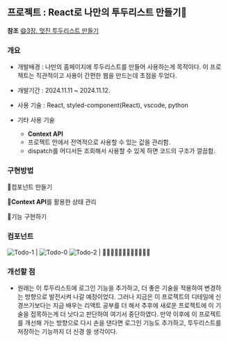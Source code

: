 ## 프로젝트 : React로 나만의 투두리스트 만들기📑

**참조**
[😄3장. 멋진 투두리스트 만들기](https://react.vlpt.us/mashup-todolist/01-create-components.html)

### 개요

* 개발배경 : 나만의 홈페이지에 투두리스트를 만들어 사용하는게 목적이다. 이 프로젝트는 직관적이고 사용이 간편한 웹을 만드는데 초점을 두었다.

* 개발기간 : 2024.11.11 ~ 2024.11.12.

* 사용 기술 : React, styled-component(React), vscode, python
* 기타 사용 기술
  * **Context API**
  * 프로젝트 안에서 전역적으로 사용할 수 있는 값을 관리함.
  * dispatch를 어디서든 조회해서 사용할 수 있게 하면 코드의 구조가 깔끔함.

### 구현방법
📝컴포넌트 만들기

📝**Context API**를 활용한 상태 관리

📝기능 구현하기

### 컴포넌트

![Todo-1](https://github.com/user-attachments/assets/3e6dfc2e-8057-4fff-a893-dd316410706e) | ![Todo-0](https://github.com/user-attachments/assets/27724523-b0e2-4954-928a-2d68d7c4f419)
![Todo-2](https://github.com/user-attachments/assets/dc1edc70-e556-46b2-ace7-927932ad2b5d) | 🌱🌱🌱🌱🌱🌱🌱🌱🌱🌱🌱🌱



### 개선할 점
* 원래는 이 투두리스트에 로그인 기능을 추가하고, 더 좋은 기술을 적용하여 변경하는 방향으로 발전시켜 나갈 예정이었다. 그러나 지금은 이 프로젝트의 디테일에 신경쓰기보다는 지금 배우는 리액트 공부를 더 해서 추후에 새로운 프로젝트에 이 기술을 접목하는게 더 낫다고 판단하여 여기서 중단하였다. 만약 이후에 이 프로젝트를 개선해 가는 방향으로 다시 손을 댄다면 로그인 기능도 추가하고, 투두리스트를 저장하는 기능까지 더 신경 쓸 생각이다.
